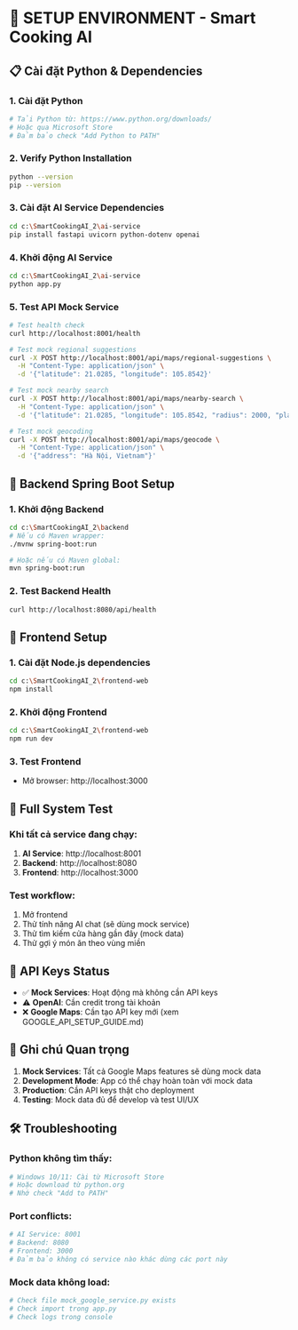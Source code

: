# 🚀 SETUP ENVIRONMENT - Smart Cooking AI

## 📋 Cài đặt Python & Dependencies

### 1. **Cài đặt Python**

```bash
# Tải Python từ: https://www.python.org/downloads/
# Hoặc qua Microsoft Store
# Đảm bảo check "Add Python to PATH"
```

### 2. **Verify Python Installation**

```bash
python --version
pip --version
```

### 3. **Cài đặt AI Service Dependencies**

```bash
cd c:\SmartCookingAI_2\ai-service
pip install fastapi uvicorn python-dotenv openai
```

### 4. **Khởi động AI Service**

```bash
cd c:\SmartCookingAI_2\ai-service
python app.py
```

### 5. **Test API Mock Service**

```bash
# Test health check
curl http://localhost:8001/health

# Test mock regional suggestions
curl -X POST http://localhost:8001/api/maps/regional-suggestions \
  -H "Content-Type: application/json" \
  -d '{"latitude": 21.0285, "longitude": 105.8542}'

# Test mock nearby search
curl -X POST http://localhost:8001/api/maps/nearby-search \
  -H "Content-Type: application/json" \
  -d '{"latitude": 21.0285, "longitude": 105.8542, "radius": 2000, "place_type": "supermarket"}'

# Test mock geocoding
curl -X POST http://localhost:8001/api/maps/geocode \
  -H "Content-Type: application/json" \
  -d '{"address": "Hà Nội, Vietnam"}'
```

## 🔧 Backend Spring Boot Setup

### 1. **Khởi động Backend**

```bash
cd c:\SmartCookingAI_2\backend
# Nếu có Maven wrapper:
./mvnw spring-boot:run

# Hoặc nếu có Maven global:
mvn spring-boot:run
```

### 2. **Test Backend Health**

```bash
curl http://localhost:8080/api/health
```

## 📱 Frontend Setup

### 1. **Cài đặt Node.js dependencies**

```bash
cd c:\SmartCookingAI_2\frontend-web
npm install
```

### 2. **Khởi động Frontend**

```bash
cd c:\SmartCookingAI_2\frontend-web
npm run dev
```

### 3. **Test Frontend**

- Mở browser: http://localhost:3000

## 🧪 Full System Test

### Khi tất cả service đang chạy:

1. **AI Service**: http://localhost:8001
2. **Backend**: http://localhost:8080
3. **Frontend**: http://localhost:3000

### Test workflow:

1. Mở frontend
2. Thử tính năng AI chat (sẽ dùng mock service)
3. Thử tìm kiếm cửa hàng gần đây (mock data)
4. Thử gợi ý món ăn theo vùng miền

## 🔑 API Keys Status

- ✅ **Mock Services**: Hoạt động mà không cần API keys
- ⚠️ **OpenAI**: Cần credit trong tài khoản
- ❌ **Google Maps**: Cần tạo API key mới (xem GOOGLE_API_SETUP_GUIDE.md)

## 📝 Ghi chú Quan trọng

1. **Mock Services**: Tất cả Google Maps features sẽ dùng mock data
2. **Development Mode**: App có thể chạy hoàn toàn với mock data
3. **Production**: Cần API keys thật cho deployment
4. **Testing**: Mock data đủ để develop và test UI/UX

## 🛠️ Troubleshooting

### Python không tìm thấy:

```bash
# Windows 10/11: Cài từ Microsoft Store
# Hoặc download từ python.org
# Nhớ check "Add to PATH"
```

### Port conflicts:

```bash
# AI Service: 8001
# Backend: 8080
# Frontend: 3000
# Đảm bảo không có service nào khác dùng các port này
```

### Mock data không load:

```bash
# Check file mock_google_service.py exists
# Check import trong app.py
# Check logs trong console
```

